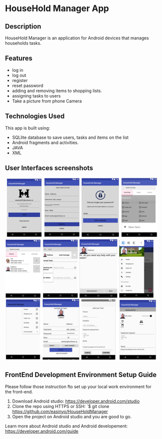 # HouseHold Manager App
## Description
HouseHold Manager is an application for Android devices that manages households tasks.

## Features
* log in 
* log out
* register
* reset password
* adding and removing items to shopping lists. 
* assigning tasks to users
* Take a picture from phone Camera

## Technologies Used
This app is built using:

* SQLlite database to save users, tasks and items on the list
* Android fragments and activities.
* JAVA
* XML


## User Interfaces screenshots
![](UI_1.JPG)
![](UI_2.JPG)
![](UI_3.JPG)

## FrontEnd Development Environment Setup Guide

Please follow those instruction fto set up your local work environment for the front-end. 

1. Download Android studio: https://developer.android.com/studio 
2. Clone the repo using HTTPS or SSH: `$ git clone https://github.com/easinyo/HouseHoldManager
3. Open the project on Android studio and you are good to go. 

Learn more about Android studio and Android developement: https://developer.android.com/guide
